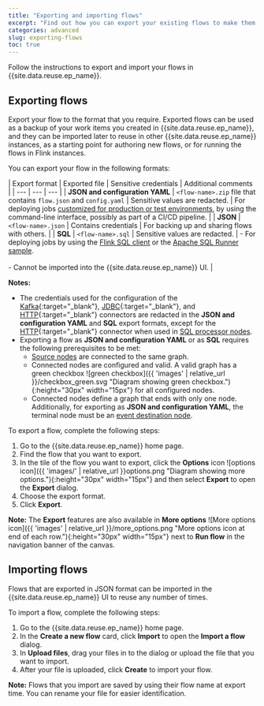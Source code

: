 ```yaml
---
title: "Exporting and importing flows"
excerpt: "Find out how you can export your existing flows to make them available for advanced authoring and for use in other Flink instances."
categories: advanced
slug: exporting-flows
toc: true
---
```


Follow the instructions to export and import your flows in {{site.data.reuse.ep_name}}.

## Exporting flows

Export your flow to the format that you require. Exported flows can be used as a backup of your work items you created in {{site.data.reuse.ep_name}}, and they can be imported later to reuse in other {{site.data.reuse.ep_name}} instances, as a starting point for authoring new flows, or for running the flows in Flink instances.

You can export your flow in the following formats:

| Export format | Exported file | Sensitive credentials | Additional comments |
| --- | --- | --- |
| **JSON and configuration YAML** | `<flow-name>.zip` file that contains `flow.json` and `config.yaml` |  Sensitive values are redacted. | For deploying jobs [customized for production or test environments](../deploying-customized), by using the command-line interface, possibly as part of a CI/CD pipeline. |
| **JSON** | `<flow-name>.json` | Contains credentials | For backing up and sharing flows with others. |
| **SQL** | `<flow-name>.sql` | Sensitive values are redacted. | - For deploying jobs by using the [Flink SQL client](../deploying-development) or the [Apache SQL Runner sample](../deploying-production). <br/> <br/> - Cannot be imported into the {{site.data.reuse.ep_name}} UI. |

   <!-- pattern node * Cannot be used for flows containing the [Detect patterns node](../../nodes/pattern). pattern node -->

**Notes:** 
* The credentials used for the configuration of the [Kafka](https://nightlies.apache.org/flink/flink-docs-release-1.20/docs/connectors/table/kafka/){:target="_blank"}, [JDBC](https://nightlies.apache.org/flink/flink-docs-release-1.20/docs/connectors/table/jdbc){:target="_blank"}, and [HTTP](https://github.com/getindata/flink-http-connector/blob/0.18.0/README.md){:target="_blank"} connectors are redacted in the **JSON and configuration YAML** and **SQL** export formats, except for the [HTTP](https://github.com/getindata/flink-http-connector/blob/0.18.0/README.md){:target="_blank"} connector when used in [SQL processor nodes](../../nodes/custom).
* Exporting a flow as **JSON and configuration YAML** or as **SQL** requires the following prerequisites to be met:
   - [Source nodes](../../nodes/eventnodes/#event-source) are connected to the same graph.
   - Connected nodes are configured and valid. A valid graph has a green checkbox ![green checkbox]({{ 'images' | relative_url }}/checkbox_green.svg "Diagram showing green checkbox."){:height="30px" width="15px"} for all configured nodes.
   - Connected nodes define a graph that ends with only one node. Additionally, for exporting as **JSON and configuration YAML**, the terminal node must be an [event destination node](../../nodes/eventnodes/#event-destination).

To export a flow, complete the following steps:

1. Go to the {{site.data.reuse.ep_name}} home page.
2. Find the flow that you want to export.
3. In the tile of the flow you want to export, click the **Options** icon ![options icon]({{ 'images/' | relative_url }}options.png "Diagram showing more options."){:height="30px" width="15px"} and then select **Export** to open the **Export** dialog.
4. Choose the export format.
5. Click **Export**.

**Note:** The **Export** features are also available in **More options** ![More options icon]({{ 'images' | relative_url }}/more_options.png "More options icon at end of each row."){:height="30px" width="15px"} next to **Run flow** in the navigation banner of the canvas.


## Importing flows

Flows that are exported in JSON format can be imported in the {{site.data.reuse.ep_name}} UI to reuse any number of times.

To import a flow, complete the following steps:

1. Go to the {{site.data.reuse.ep_name}} home page.
2. In the **Create a new flow** card, click **Import** to open the **Import a flow** dialog.
3. In **Upload files**, drag your files in to the dialog or upload the file that you want to import.
4. After your file is uploaded, click **Create** to import your flow.

**Note:** Flows that you import are saved by using their flow name at export time. You can rename your file for easier identification.